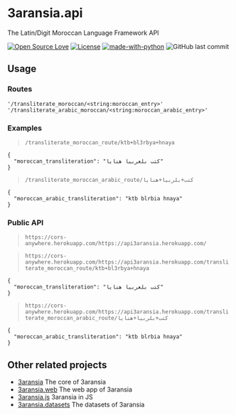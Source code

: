 # 3aransia.api

The Latin/Digit Moroccan Language Framework API

[![Open Source Love](https://badges.frapsoft.com/os/v1/open-source.svg?v=102)](https://github.com/ellerbrock/open-source-badge/)
[![License](https://img.shields.io/badge/License-Apache%202.0-blue.svg)](https://opensource.org/licenses/Apache-2.0)
[![made-with-python](https://img.shields.io/badge/Made%20with-Python-1f425f.svg)](https://www.python.org/)
![GitHub last commit](https://img.shields.io/github/last-commit/google/skia.svg)

## Usage

### Routes

```'/transliterate_moroccan/<string:moroccan_entry>'```
```'/transliterate_arabic_moroccan/<string:moroccan_arabic_entry>'```

### Examples

>```/transliterate_moroccan_route/ktb+bl3rbya+hnaya```
```
{
  "moroccan_transliteration": "كتب بلعربيا هنايا"
}
```
>```/transliterate_moroccan_arabic_route/كتب+بلربيا+هنايا```
```
{
  "moroccan_arabic_transliteration": "ktb blrbia hnaya"
}
```

### Public API

>```https://cors-anywhere.herokuapp.com/https://api3aransia.herokuapp.com/```

>```https://cors-anywhere.herokuapp.com/https://api3aransia.herokuapp.com/transliterate_moroccan_route/ktb+bl3rbya+hnaya```
```
{
  "moroccan_transliteration": "كتب بلعربيا هنايا"
}
```
>```https://cors-anywhere.herokuapp.com/https://api3aransia.herokuapp.com/transliterate_moroccan_arabic_route/كتب+بلربيا+هنايا```
```
{
  "moroccan_arabic_transliteration": "ktb blrbia hnaya"
}
```

## Other related projects

- [3aransia](https://github.com/3aransia/3aransia) The core of 3aransia
- [3aransia.web](https://github.com/3aransia/3aransia.web) The web app of 3aransia
- [3aransia.js](https://github.com/3aransia/3aransia.js) 3aransia in JS
- [3aransia.datasets](https://github.com/3aransia/3aransia.datatsets) The datasets of 3aransia
